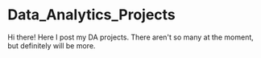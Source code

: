 # Data_Analytics_Projects
Hi there! Here I post my DA projects. There aren't so many at the moment, but definitely will be more.
